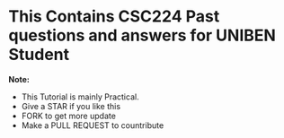 # This Contains CSC224 Past questions and answers for UNIBEN Student

**Note:** 
 - This Tutorial is mainly Practical.
 - Give a STAR if you like this 
 - FORK to get more update
 - Make a PULL REQUEST to countribute